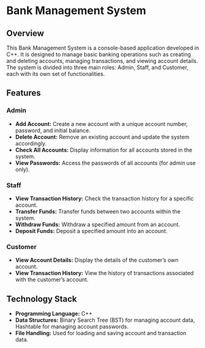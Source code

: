 # Bank Management System

## Overview
This Bank Management System is a console-based application developed in C++. It is designed to manage basic banking operations such as creating and deleting accounts, managing transactions, and viewing account details. The system is divided into three main roles: Admin, Staff, and Customer, each with its own set of functionalities.

## Features

### Admin
- **Add Account:** Create a new account with a unique account number, password, and initial balance.
- **Delete Account:** Remove an existing account and update the system accordingly.
- **Check All Accounts:** Display information for all accounts stored in the system.
- **View Passwords:** Access the passwords of all accounts (for admin use only).

### Staff
- **View Transaction History:** Check the transaction history for a specific account.
- **Transfer Funds:** Transfer funds between two accounts within the system.
- **Withdraw Funds:** Withdraw a specified amount from an account.
- **Deposit Funds:** Deposit a specified amount into an account.

### Customer
- **View Account Details:** Display the details of the customer’s own account.
- **View Transaction History:** View the history of transactions associated with the customer’s account.

## Technology Stack
- **Programming Language:** C++
- **Data Structures:** Binary Search Tree (BST) for managing account data, Hashtable for managing account passwords.
- **File Handling:** Used for loading and saving account and transaction data.


